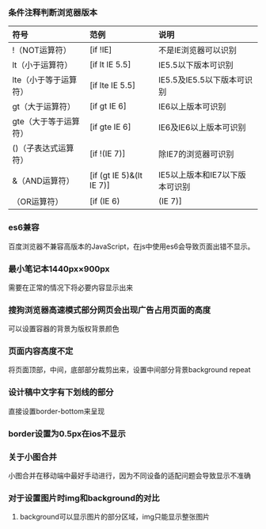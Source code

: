 ### 条件注释判断浏览器版本
符号|范例|说明
:--|:--|:--
!（NOT运算符）|[if !IE]|不是IE浏览器可以识别
lt（小于运算符）|[if lt IE 5.5]|IE5.5以下版本可识别
lte（小于等于运算符）|[if lte IE 5.5]|IE5.5及IE5.5以下版本可识别
gt（大于运算符）|[if gt IE 6]|IE6以上版本可识别
gte（大于等于运算符）|[if gte IE 6]|IE6及IE6以上版本可识别
()（子表达式运算符）|[if !(IE 7)]|除IE7的浏览器可识别
&（AND运算符）|[if (gt IE 5)&(lt IE 7)]|IE5以上版本和IE7以下版本可识别
|（OR运算符）|[if (IE 6)|(IE 7)]|OR运算符

### es6兼容
百度浏览器不兼容高版本的JavaScript，在js中使用es6会导致页面出错不显示。

### 最小笔记本1440px×900px
需要在正常的情况下将必要内容显示出来

### 搜狗浏览器高速模式部分网页会出现广告占用页面的高度
可以设置容器的背景为版权背景颜色

### 页面内容高度不定
将页面顶部，中间，底部部分裁剪出来，设置中间部分背景background repeat

### 设计稿中文字有下划线的部分
直接设置border-bottom来呈现

### border设置为0.5px在ios不显示

### 关于小图合并
小图合并在移动端中最好手动进行，因为不同设备的适配问题会导致显示不准确

### 对于设置图片时img和background的对比
1. background可以显示图片的部分区域，img只能显示整张图片